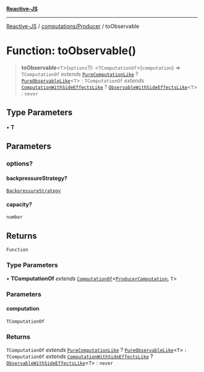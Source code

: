 [**Reactive-JS**](../../../README.md)

***

[Reactive-JS](../../../README.md) / [computations/Producer](../README.md) / toObservable

# Function: toObservable()

> **toObservable**\<`T`\>(`options`?): \<`TComputationOf`\>(`computation`) => `TComputationOf` *extends* [`PureComputationLike`](../../interfaces/PureComputationLike.md) ? [`PureObservableLike`](../../interfaces/PureObservableLike.md)\<`T`\> : `TComputationOf` *extends* [`ComputationWithSideEffectsLike`](../../interfaces/ComputationWithSideEffectsLike.md) ? [`ObservableWithSideEffectsLike`](../../interfaces/ObservableWithSideEffectsLike.md)\<`T`\> : `never`

## Type Parameters

• **T**

## Parameters

### options?

#### backpressureStrategy?

[`BackpressureStrategy`](../../../utils/type-aliases/BackpressureStrategy.md)

#### capacity?

`number`

## Returns

`Function`

### Type Parameters

• **TComputationOf** *extends* [`ComputationOf`](../../type-aliases/ComputationOf.md)\<[`ProducerComputation`](../interfaces/ProducerComputation.md), `T`\>

### Parameters

#### computation

`TComputationOf`

### Returns

`TComputationOf` *extends* [`PureComputationLike`](../../interfaces/PureComputationLike.md) ? [`PureObservableLike`](../../interfaces/PureObservableLike.md)\<`T`\> : `TComputationOf` *extends* [`ComputationWithSideEffectsLike`](../../interfaces/ComputationWithSideEffectsLike.md) ? [`ObservableWithSideEffectsLike`](../../interfaces/ObservableWithSideEffectsLike.md)\<`T`\> : `never`
